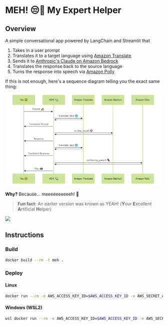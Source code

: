 # MEH! 😒🐑 My Expert Helper

## Overview

A simple conversational app powered by LangChain and Streamlit that

1. Takes in a user prompt
2. Translates it to a target language using [Amazon Translate](https://aws.amazon.com/translate/)
3. Sends it to [Anthropic's Claude on Amazon Bedrock](https://aws.amazon.com/bedrock/claude/)
4. Translates the response back to the source language
5. Turns the response into speech via [Amazon Polly](https://aws.amazon.com/polly/)

If this is not enough, here's a sequence diagram telling you the exact same thing:

![](meh.png)
            
**Why?** Because... meeeeeeeeeeh! 🐑

> **Fun fact:** An earlier version was known as YEAH! (**Y**our **E**xcellent **A**rtificial **H**elper)

![](https://i.pinimg.com/originals/c5/f3/0d/c5f30d03a054bff3bbff12ff5299bf38.gif)

## Instructions

### Build

```bash
docker build --rm -t meh .
```

### Deploy

#### Linux

```bash
docker run --rm -e AWS_ACCESS_KEY_ID=$AWS_ACCESS_KEY_ID -e AWS_SECRET_ACCESS_KEY=$AWS_SECRET_ACCESS_KEY -e AWS_SESSION_TOKEN=$AWS_SESSION_TOKEN -e AWS_DEFAULT_REGION=us-east-1 --device /dev/snd -p 8501:8501 meh
```

#### Windows (WSL2)

```bash
wsl docker run --rm -e AWS_ACCESS_KEY_ID=$AWS_ACCESS_KEY_ID -e AWS_SECRET_ACCESS_KEY=$AWS_SECRET_ACCESS_KEY -e AWS_SESSION_TOKEN=$AWS_SESSION_TOKEN -e AWS_DEFAULT_REGION=us-east-1 -e PULSE_SERVER=/mnt/wslg/PulseServer -v /mnt/wslg/:/mnt/wslg/ -p 8501:8501 meh
```